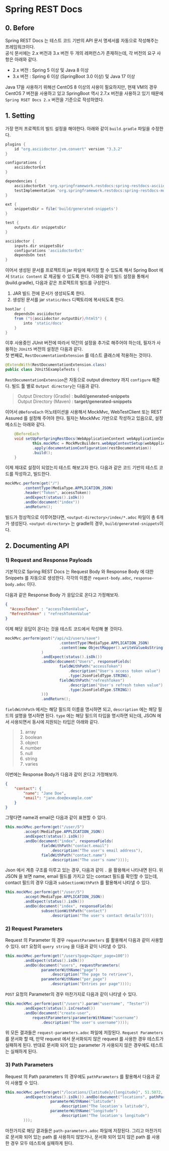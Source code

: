 # Spring REST Docs
## 0. Before
Spring REST Docs 는 테스트 코드 기반의 API 문서 명세서를 자동으로 작성해주는 프레임워크이다.<br>
공식 문서에는 2.x 버전과 3.x 버전 두 개의 레퍼런스가 존재하는데, 각 버전의 요구 사항은 아래와 같다.
* 2.x 버전 : Spring 5 이상 및 Java 8 이상
* 3.x 버전 : Spring 6 이상 (SpringBoot 3.0 이상) 및 Java 17 이상 <br>

Java 17을 사용하기 위해선 CentOS 8 이상의 사용이 필요하지만, 현재 VM의 경우 CentOS 7 버전을 사용하고 있고 SpringBoot 역시 2.7.x
버전을 사용하고 있기 때문에 `Spring RSET Docs 2.x` 버전을 기준으로 작성하였다.
## 1. Setting
가장 먼저 프로젝트의 빌드 설정을 해야한다. 아래와 같이 `build.gradle` 파일을 수정한다.
```gradle
plugins { 
	id "org.asciidoctor.jvm.convert" version "3.3.2"
}

configurations {
	asciidoctorExt 
}

dependencies {
	asciidoctorExt 'org.springframework.restdocs:spring-restdocs-asciidoctor:{project-version}' 
	testImplementation 'org.springframework.restdocs:spring-restdocs-mockmvc:{project-version}' 
}

ext { 
	snippetsDir = file('build/generated-snippets')
}

test { 
	outputs.dir snippetsDir
}

asciidoctor { 
	inputs.dir snippetsDir 
	configurations 'asciidoctorExt' 
	dependsOn test 
}
```
이어서 생성된 문서를 프로젝트의 jar 파일에 패키징 할 수 있도록 해서 Spring Boot 에서 `Static Content` 로 제공될 수 있도록 한다.
아래와 같이 빌드 설정을 통해서 (build.gradle), 다음과 같은 프로젝트의 빌드를 구성한다.<br>
1. JAR 빌드 전에 문서가 생성되도록 한다. 
2. 생성된 문서를 jar `static/docs` 디펙토리에 복사되도록 한다.
```gradle
bootJar {
	dependsOn asciidoctor 
	from ("${asciidoctor.outputDir}/html5") { 
		into 'static/docs'
	}
}
```
이후 사용중인 JUnit 버전에 따라서 약간의 설정을 추가로 해주어야 하는데, 필자가 사용하는 `JUnit5` 버전의 설정은 다음과 같다.<br>
첫 번째로, `RestDocumentationExtension` 를 테스트 클래스에 적용하는 것이다.
```java
@ExtendWith(RestDocumentationExtension.class)
public class JUnit5ExampleTests {
```
`RestDocumentationExtension`은 자동으로 output directory 까지 `configure` 해준다. 빌드 툴 별로 `Output directory`는 다음과 같다.
> Output Directory (Gradle) : **build/generated-snippets**<br>
> Output Directory (Maven) : **target/generated-snippets**<br> 

이어서 `@BeforeEach` 어노테이션을 사용해서 MockMvc, WebTestClient 또는 REST Assured 를 설정해 주어야 한다.
필자는 MockMvc 기반으로 작성하고 있음으로, 설정 메소드는 아래와 같다.
```java
    @BeforeEach
    void setUpForSpringRestDocs(WebApplicationContext webApplicationContext, RestDocumentationContextProvider restDocumentation) {
            this.mockMvc = MockMvcBuilders.webAppContextSetup(webApplicationContext)
            .apply(documentationConfiguration(restDocumentation))
            .build();
    }
```
이제 제대로 설정이 되었는지 테스트 해보고자 한다. 다음과 같은 코드 기반의 테스트 코드를 작성하고, 빌드한다.
```java
mockMvc.perform(get("/")
        .contentType(MediaType.APPLICATION_JSON)
        .header("Token", accessToken))
        .andExpect(status().isOk())
        .andDo(document("index"))
        .andReturn();
```
빌드가 정상적으로 이루어졌다면, `<output-directory>/index/*.adoc` 파일이 총 6개가 생성된다. `<output-directory>` 는 gradle의 경우, `build/generated-snippets`이다.

## 2. Documenting API
### 1) Request and Response Payloads
기본적으로 Spring REST Docs 는 Request Body 와 Response Body 에 대한 Snippets 를 자동으로 생성한다. 각각의 이름은 `request-body.adoc`, `response-body.adoc` 이다. <br>

다음과 같은 Response Body 가 응답으로 온다고 가정해보자.
```json
{
  "AccessToken" : "accessTokenValue",
  "RefreshToken" : "refreshTokenValue"
}
```
이제 해당 응답이 온다는 것을 테스트 코드에서 작성해 볼 것이다.
```java
mockMvc.perform(post("/api/v2/users/save")
                        .contentType(MediaType.APPLICATION_JSON)
                        .content(new ObjectMapper().writeValueAsString(requestDto))
                )
                .andExpect(status().isOk())
                .andDo(document("Users", responseFields(
                        fieldWithPath("accessToken")
                            .description("User's access token value")
                            .type(JsonFieldType.STRING),
                        fieldWithPath("refreshToken")
                            .description("User's refresh token value")
                            .type(JsonFieldType.STRING))
                )))
                .andReturn();
```
`fieldWithPath` 에서는 해당 필드의 이름을 명시하면 되고, `description` 에는 해당 필드의 설명을 명시하면 된다. `type` 에는 해당 필드의 타입을 명시하면 되는데, 
JSON 에서 사용되면서 동시에 지원되는 타입은 아래와 같다.
> 1. array
> 2. boolean
> 3. object
> 4. number
> 5. null
> 6. string
> 7. varies <br>

이번에는 Response Body가 다음과 같이 온다고 가정해보자.
```json
{
	"contact": {
		"name": "Jane Doe",
		"email": "jane.doe@example.com"
	}
}
```
그렇다면 name과 email은 다음과 같이 표현할 수 있다.
```java
this.mockMvc.perform(get("/user/5")
        .accept(MediaType.APPLICATION_JSON))
        .andExpect(status().isOk())
        .andDo(document("index", responseFields(
                fieldWithPath("contact.email")
                    .description("The user's email address"), 
                fieldWithPath("contact.name")
                    .description("The user's name")))); 
```
Json 에서 계층 구조를 이루고 있는 경우, 다음과 같이 `.` 을 활용해서 나타내면 된다. 위 JSON 을 보면 name, email 필드를 가지고 있는
contact 필드를 확인할 수 있는데, contact 필드의 경우 다음과 `subSectionWithPath` 를 활용해서 나타낼 수 있다.
```java
this.mockMvc.perform(get("/user/5")
        .accept(MediaType.APPLICATION_JSON))
        .andExpect(status().isOk())
        .andDo(document("index", responseFields(
                subsectionWithPath("contact")
                    .description("The user's contact details")))); 
```
### 2) Request Parameters
Request 의 Parameter 의 경우 `requestParameters` 를 활용해서 다음과 같이 사용할 수 있다. `GET` 요청의 `query string` 을 다음과 같이 나타낼 수 있다.
```java
this.mockMvc.perform(get("/users?page=2&per_page=100"))
        .andExpect(status().isOk())
        .andDo(document("users", requestParameters(
                parameterWithName("page")
                    .description("The page to retrieve"), 
                parameterWithName("per_page")
                    .description("Entries per page"))));
```
`POST` 요청의 Parameter의 경우 마찬가지로 다음과 같이 나타낼 수 있다.
```java
this.mockMvc.perform(post("/users").param("username", "Tester"))
        .andExpect(status().isCreated())
        .andDo(document("create-user",
            requestParameters(parameterWithName("username")
                .description("The user's username"))));
```
위 모든 결과들은 `request-parameters.adoc` 파일에 저장된다. `Request Parameters` 를 문서화 할 때, 만약 request 에서 문서화되지 않은 request 를 사용한 경우
테스트가 실패하게 된다. 반대로 문서화 되어 있는 parameter 가 사용되지 않은 경우에도 테스트는 실패하게 된다.
### 3) Path Parameters
Request 의 Path parameters 의 경우에도 `pathParameters` 를 활용해서 다음과 같이 사용할 수 있다.
```java
this.mockMvc.perform(get("/locations/{latitude}/{longitude}", 51.5072, 0.1275)) 
		.andExpect(status().isOk()).andDo(document("locations", pathParameters(
                    parameterWithName("latitude")
                        .description("The location's latitude"), 
                    parameterWithName("longitude")
                        .description("The location's longitude") 
		)));
```
마찬가지로 해당 결과들은 `path-parameters.adoc` 파일에 저장된다. 그리고 마찬가지로 문서화 되어 있는 path 를 사용하지 않았거나,
문서화 되어 있지 않은 path 를 사용한 경우 모두 테스트에 실패하게 된다.